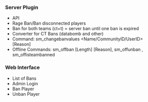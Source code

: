 ### Server Plugin
 - API
 - Rage Ban/Ban disconnected players
 - Ban for both teams (ct+t) = server ban until one ban is expired
 - Converter for CT Bans (databomb and other)
 - Command: sm_changebanvalues <Name/CommunityID/UserID> <Length> <Timeleft> [Reason]
 - Offline Commands: sm_off<TEAM>ban <CommunityID> [Length] [Reason], sm_off<TEAM>unban <CommunityID>, sm_offisteambanned <CommunityID>

### Web Interface
 - List of Bans
 - Admin Login
  - Ban Player
  - Unban Player